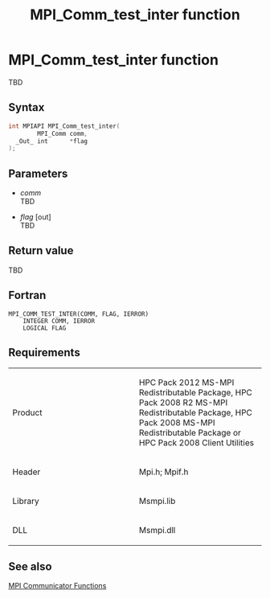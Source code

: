 ﻿---
title: MPI_Comm_test_inter function
TOCTitle: MPI_Comm_test_inter function
ms:assetid: a70de0d0-e4f1-4215-a31d-d482a0606f8c
ms:mtpsurl: https://msdn.microsoft.com/en-us/library/Dn473287(v=VS.85)
ms:contentKeyID: 59360833
ms.date: 03/28/2018
mtps_version: v=VS.85
f1_keywords:
- MPI_COMM_TEST_INTER
- mpif/MPI_Comm_test_inter
- mpi/MPI_COMM_TEST_INTER
dev_langs:
- C++
- C
---

# MPI\_Comm\_test\_inter function

TBD

## Syntax

``` c++
int MPIAPI MPI_Comm_test_inter(
        MPI_Comm comm,
  _Out_ int      *flag
);
```

## Parameters

  - *comm*  
    TBD

  - *flag* \[out\]  
    TBD

## Return value

TBD

## Fortran

    MPI_COMM_TEST_INTER(COMM, FLAG, IERROR)
        INTEGER COMM, IERROR
        LOGICAL FLAG

## Requirements

<table>
<colgroup>
<col style="width: 50%" />
<col style="width: 50%" />
</colgroup>
<tbody>
<tr class="odd">
<td><p>Product</p></td>
<td><p>HPC Pack 2012 MS-MPI Redistributable Package, HPC Pack 2008 R2 MS-MPI Redistributable Package, HPC Pack 2008 MS-MPI Redistributable Package or HPC Pack 2008 Client Utilities</p></td>
</tr>
<tr class="even">
<td><p>Header</p></td>
<td>Mpi.h;
Mpif.h</td>
</tr>
<tr class="odd">
<td><p>Library</p></td>
<td>Msmpi.lib</td>
</tr>
<tr class="even">
<td><p>DLL</p></td>
<td>Msmpi.dll</td>
</tr>
</tbody>
</table>


## See also

[MPI Communicator Functions](mpi-communicator-functions.md)

